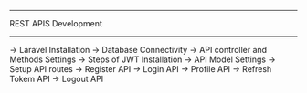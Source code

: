 *********************
REST APIS Development
*********************

-> Laravel Installation
-> Database Connectivity
-> API controller and Methods Settings
-> Steps of JWT Installation
-> API Model Settings
-> Setup API routes
-> Register API
-> Login API
-> Profile API
-> Refresh Tokem API
-> Logout API
